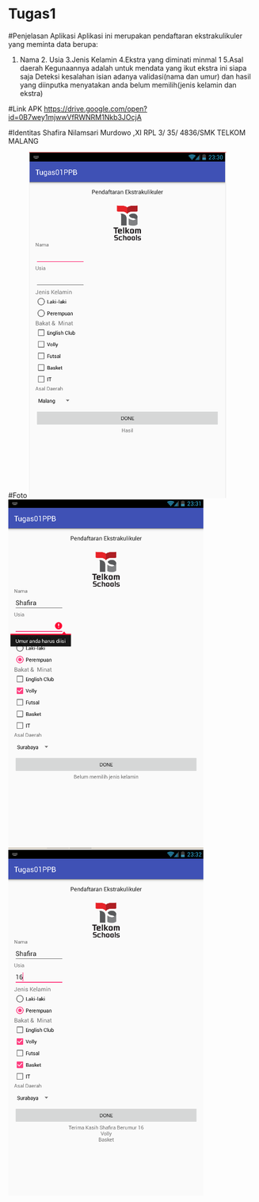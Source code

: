 # Tugas1

#Penjelasan Aplikasi
Aplikasi ini merupakan pendaftaran ekstrakulikuler yang meminta data berupa:
1. Nama 2. Usia 3.Jenis Kelamin 4.Ekstra yang diminati minmal 1 5.Asal daerah 
Kegunaannya adalah untuk mendata yang ikut ekstra ini siapa saja Deteksi kesalahan isian adanya validasi(nama dan umur) 
dan hasil yang diinputka menyatakan anda belum memilih(jenis kelamin dan ekstra)

#Link APK
https://drive.google.com/open?id=0B7wey1mjwwVfRWNRM1Nkb3JOcjA

#Identitas
Shafira Nilamsari Murdowo ,XI RPL 3/ 35/ 4836/SMK TELKOM MALANG 

#Foto
![Images](https://github.com/ShafiraNilam/Tugas1/blob/master/BW1.PNG)
![Images](https://github.com/ShafiraNilam/Tugas1/blob/master/BW2.PNG)
![Images](https://github.com/ShafiraNilam/Tugas1/blob/master/BW3.PNG)
